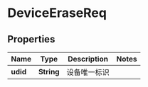 # DeviceEraseReq

## Properties
Name | Type | Description | Notes
------------ | ------------- | ------------- | -------------
**udid** | **String** | 设备唯一标识 | 
